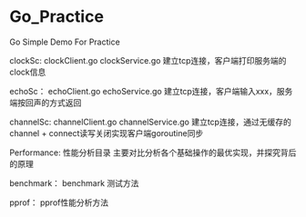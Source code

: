 # Go_Practice
Go Simple Demo For Practice

clockSc:
clockClient.go
clockService.go
建立tcp连接，客户端打印服务端的clock信息

echoSc：
echoClient.go
echoService.go
建立tcp连接，客户端输入xxx，服务端按回声的方式返回

channelSc:
channelClient.go
channelService.go
建立tcp连接，通过无缓存的channel + connect读写关闭实现客户端goroutine同步

Performance:
性能分析目录 主要对比分析各个基础操作的最优实现，并探究背后的原理

benchmark：
benchmark 测试方法

pprof：
pprof性能分析方法

